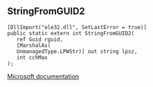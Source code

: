 ## StringFromGUID2

```
[DllImport("ole32.dll", SetLastError = true)]
public static extern int StringFromGUID2(
   ref Guid rguid,
   [MarshalAs(
   UnmanagedType.LPWStr)] out string lpsz,
   int cchMax
);
```

[Microsoft documentation](https://docs.microsoft.com/en-us/windows/win32/api/combaseapi/nf-combaseapi-stringfromguid2)

